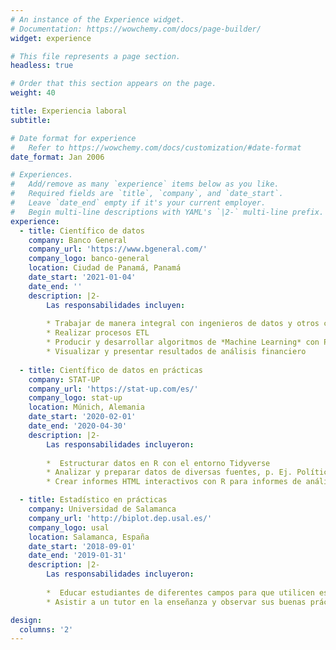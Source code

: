 ```yaml
---
# An instance of the Experience widget.
# Documentation: https://wowchemy.com/docs/page-builder/
widget: experience

# This file represents a page section.
headless: true

# Order that this section appears on the page.
weight: 40

title: Experiencia laboral
subtitle:

# Date format for experience
#   Refer to https://wowchemy.com/docs/customization/#date-format
date_format: Jan 2006

# Experiences.
#   Add/remove as many `experience` items below as you like.
#   Required fields are `title`, `company`, and `date_start`.
#   Leave `date_end` empty if it's your current employer.
#   Begin multi-line descriptions with YAML's `|2-` multi-line prefix.
experience:
  - title: Científico de datos
    company: Banco General
    company_url: 'https://www.bgeneral.com/'
    company_logo: banco-general
    location: Ciudad de Panamá, Panamá
    date_start: '2021-01-04'
    date_end: ''
    description: |2-
        Las responsabilidades incluyen:
        
        * Trabajar de manera integral con ingenieros de datos y otros científicos de datos
        * Realizar procesos ETL
        * Producir y desarrollar algoritmos de *Machine Learning* con Python
        * Visualizar y presentar resultados de análisis financiero
        
  - title: Científico de datos en prácticas
    company: STAT-UP
    company_url: 'https://stat-up.com/es/'
    company_logo: stat-up
    location: Múnich, Alemania
    date_start: '2020-02-01'
    date_end: '2020-04-30'
    description: |2-
        Las responsabilidades incluyeron:
        
        *  Estructurar datos en R con el entorno Tidyverse
        * Analizar y preparar datos de diversas fuentes, p. Ej. Política, Financiera, Datos personales
        * Crear informes HTML interactivos con R para informes de análisis estadístico

  - title: Estadístico en prácticas
    company: Universidad de Salamanca
    company_url: 'http://biplot.dep.usal.es/'
    company_logo: usal
    location: Salamanca, España
    date_start: '2018-09-01'
    date_end: '2019-01-31'
    description: |2-
        Las responsabilidades incluyeron:
        
        *  Educar estudiantes de diferentes campos para que utilicen estadística en su trabajo
        * Asistir a un tutor en la enseñanza y observar sus buenas prácticas

design:
  columns: '2'
---
```

